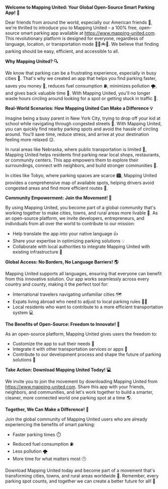 **Welcome to Mapping United: Your Global Open-Source Smart Parking App! 🚀**

Dear friends from around the world, especially our American friends 👋, we're thrilled to introduce you to Mapping United – a 100% free, open-source smart parking app available at https://www.mapping-united.com. This revolutionary platform is designed for everyone, regardless of language, location, or transportation mode 🚗🚌🚲🛫️. We believe that finding parking should be easy, efficient, and accessible to all.

**Why Mapping United? 🔍**

We know that parking can be a frustrating experience, especially in busy cities 🌆. That's why we created an app that helps you find parking faster, saves you money 💸, reduces fuel consumption ⛽️, minimizes pollution 🌪️, and gives back valuable time 👊. With Mapping United, you'll no longer waste hours circling around looking for a spot or getting stuck in traffic 🚗.

**Real-World Scenarios: How Mapping United Can Make a Difference 💡**

Imagine being a busy parent in New York City, trying to drop off your kid at school while navigating through congested streets 🚌. With Mapping United, you can quickly find nearby parking spots and avoid the hassle of circling around. You'll save time, reduce stress, and arrive at your destination feeling more relaxed 😌.

In rural areas like Nebraska, where public transportation is limited 🚂, Mapping United helps residents find parking near local shops, restaurants, or community centers. This app empowers them to explore their surroundings, connect with neighbors, and build stronger communities 👫.

In cities like Tokyo, where parking spaces are scarce 🏙️, Mapping United provides a comprehensive map of available spots, helping drivers avoid congested areas and find more efficient routes 📍.

**Community Empowerment: Join the Movement! 🔗**

By using Mapping United, you become part of a global community that's working together to make cities, towns, and rural areas more livable 🌟. As an open-source platform, we invite developers, entrepreneurs, and individuals from all over the world to contribute to our mission:

* Help translate the app into your native language 👍
* Share your expertise in optimizing parking solutions 💡
* Collaborate with local authorities to integrate Mapping United with existing infrastructure 🤝

**Global Access: No Borders, No Language Barriers! 🌎**

Mapping United supports all languages, ensuring that everyone can benefit from this innovative solution. Our app works seamlessly across every country and county, making it the perfect tool for:

* International travelers navigating unfamiliar cities 🗺️
* Expats living abroad who need to adjust to local parking rules 👩‍🎓
* Local residents who want to contribute to a more efficient transportation system 💻

**The Benefits of Open-Source: Freedom to Innovate! 🌟**

As an open-source platform, Mapping United gives users the freedom to:

* Customize the app to suit their needs 🔧
* Integrate it with other transportation services or apps 🚀
* Contribute to our development process and shape the future of parking solutions 👊

**Take Action: Download Mapping United Today! 💻**

We invite you to join the movement by downloading Mapping United from https://www.mapping-united.com. Share this app with your friends, neighbors, and communities, and let's work together to build a smarter, cleaner, more connected world one parking spot at a time 🌎.

**Together, We Can Make a Difference! 💪**

Join the global community of Mapping United users who are already experiencing the benefits of smart parking:

* Faster parking times ⏱️
* Reduced fuel consumption ⛽️
* Less pollution 🌪️
* More time for what matters most 🕒

Download Mapping United today and become part of a movement that's transforming cities, towns, and rural areas worldwide 🌟. Remember, every parking spot counts, and together we can create a better future for all! 💖